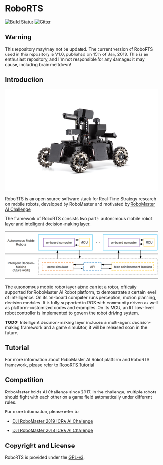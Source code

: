 # RoboRTS
[![Build Status](https://travis-ci.org/RoboMaster/RoboRTS.svg?branch=master)](https://travis-ci.org/RoboMaster/RoboRTS)
[![Gitter](https://badges.gitter.im/RoboMaster/RoboRTS.svg)](https://gitter.im/RoboMaster/RoboRTS?utm_source=badge&utm_medium=badge&utm_campaign=pr-badge)

## Warning
This repository may/may not be updated. The current version of RoboRTS used in this repository is V1.0, published on 15th of Jan, 2019. This is an enthusiast repository, and I'm not responsible for any damages it may cause, including brain meltdown!
## Introduction

<img src="images/robot.jpg" style="zoom:100%;display: inline-block; float:middle"/>

RoboRTS is an open source software stack for Real-Time Strategy research on mobile robots, developed by RoboMaster and motivated by [RoboMaster AI Challenge](#competition)

The framework of RoboRTS consists two parts: autonomous mobile robot layer and intelligent decision-making layer.

<img src="images/system.png" style="zoom:80%;display: inline-block; float:middle"/>

The autonomous mobile robot layer alone can let a robot, offically supported for RoboMaster AI Robot platform, to demonstrate a certain level of intelligence. On its on-board computer runs perception, motion planning, decision modules. It is fully supported in ROS with community driven as well as platform-customized codes and examples. On its MCU, an RT low-level robot controller is implemented to govern the robot driving system.  

**TODO:** Intelligent decision-making layer includes a multi-agent decision-making framework and a game simulator, it will be released soon in the future.

## Tutorial

For more information about RoboMaster AI Robot platform and RoboRTS framework, please refer to [RoboRTS Tutorial](https://robomaster.github.io/RoboRTS-Tutorial/#/)

## Competition

RoboMaster holds AI Challenge since 2017. In the challenge, multiple robots should fight with each other on a game field automatically under different rules.

For more information, please refer to

- [DJI RoboMaster 2019 ICRA AI Challenge](https://icra2019.org/competitions/dji-robomaster-ai-challenge)

- [DJI RoboMaster 2018 ICRA AI Challenge](https://icra2018.org/dji-robomaster-ai-challenge/)

## Copyright and License

RoboRTS is provided under the [GPL-v3](COPYING).
